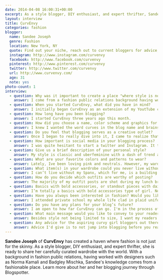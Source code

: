 ```yaml
---
date: 2014-04-08 16:00:31+00:00
excerpt: As a style blogger, DIY enthusiast, and expert thrifter, Sandee Joseph is ready to share her carefully curated wardrobe with the world.
layout: interview
title: CurvEnvy
categories: fashion
blogger:
  name: Sandee Joseph
  genre: Fashion
  location: New York, NY
  quote: Find out your niche, reach out to current bloggers for advice, research, map it out before launching.
  instagram: http://www.instagram.com/curvenvy
  facebook: http://www.facebook.com/curvenvy
  pinterest: http://www.pinterest.com/curvenvy
  twitter: http://www.twitter.com/curvenvy
  url: http://www.curvenvy.com/
  age: 31
  note: yes
photo-count: 1
interview:
  - question: Why was it important to create a place "where style is not just for the skinny"?
    answer: I come from a fashion public relations background having worked for designers like Norma Kamali, Badgley Mischka and the like. While there, co-workers seemed surprised on how "stylish" I was considering I was plus size. I just thought it was prosperous to think that because my dress size is double digits that would mean that I have less style than my slimmer colleagues. Hence, my motto "style is not just for the skinny" was born.
  - question: When you started CurvEnvy, what did you have in mind?
    answer: I initially began CurvEnvy as an extension of my YoutTube channel. My subscribers suggested time and time again to start a blog as a way of getting more fashion tips out to them on a more consistence basis. For those unaware, editing and uploading videos is quite time consuming. At that time, I didn’t even know what a blog was. I took a year or so researching and thinking of a name and on March 3rd 2011, CurvEnvy.com was created.
  - question: How long have you been blogging?
    answer: I started CurvEnvy three years ago this month.
  - question: How did you choose a name, color scheme and graphics for your blog?
    answer: I knew I wanted the word curves in the blog name and brainstormed for months. I have a borderline obsession for 50s women fashion which, to me, was the epitome of womanly curves thanks to braziers, and girdles. One night, while watching Mad Men, I remember telling my cousin something like, "how can any woman not be envious of those curves." My cousin replied "I sure have curves envy." Eureka! In terms of the color scheme; I've always been fond of the color grey and added pink as the ultimate ode to girl power.
  - question: Do you feel that blogging serves as a creative outlet?
    answer: Once I began to really dive into it, I came to realize that blogging fed my soul while my 9-5 (career) paid the bills. Blogging has allowed me to become more open to change and people. I have an underlying need to help people so if my blog can help revive or develop a woman’s confidence, I’ve done my job.
  - question: How important is social media in your blogging process?
    answer: I was quite hesitant to start a twitter and Instagram. It took me a while to do so and now, I can’t imagine blogging without it. This mode of communication has allowed me to have a more personal one on one relationship with my readers. They’re able to bounce questions off me and I can hear their needs and wants directly. Not to mention, I’ve gained readers and found other bloggers whose style I admire thanks to social networking.
  - question: Give us a brief description of your personal style?
    answer: My style is classic and uberfeminine with a dash of trend and a sprinkle of vintage. I love the juxtaposition of hard and soft plus adding an unexpected throwback element. My style is almost like writing an essay&#58; Makeup and hair are the introduction, my wardrobe is the body and my shoes are the conclusion.
  - question: What are your favorite colors and patterns to wear?
    answer: Lately, Ive been loving pink and neutrals. However, my wardrobe is a color wheel. In reality, my favorite color is white. There’s just something clean cut and crisp about that shade in everything from blouse to slacks. As much as I love color, I love patterns. My favorite has got to be cheetah print. A close second, geometric shapes and polka dots.
  - question: What item(s) in your wardrobe could you never live without?
    answer: I can’t live without my Spanx, which for me, is a building block for a solid foundation.
  - question: How do you decide which outfits are worthy of posting?
    answer: The majority of my outfit posts are shot during my lunch break at work. My selections depend on how Im feeling that day. You know the saying 'life is a stage'? Well, I like to think of my wardrobe as the costume closet. I can change my ‘character’ with each ensemble-it’s just a matter of who I want to be on that given morning. Sometimes I want to be trendy and dress accordingly, other times I want to look professional and handful of times, super feminine.
  - question: Basics with bold accessories, or standout pieces with dainty jewelry?
    answer: I’m totally a basics with bold accessories type of girl. Nothing like a plain t-shirt and awesome statement necklace for an understated yet chic look!
  - question: Have you always been interested in fashion? Would you like to explore other aspects of the industry?
    answer: I attended private school my whole life clad in plaid uniforms so my fashion interest didn’t really surface until college. So much so that, I decided to dive into fashion public relations. I've done some live on-air tv work as a model. I would like to eventually headline style segments as a stylist on morning tv. I would love to write a column for a magazine or become an online fashion editor.
  - question: Do you have any plans for your blog’s future?
    answer: I am open to how far CurvEnvy can go. I'm in the process of designing t=shirts hopefully to launch this summer. I also want to continue collaborations with brands I love and actually wear.
  - question: What main message would you like to convey to your readers?
    answer: Besides style not being limited to size, I want my readers to see that being a mother, having a full time job, going to school, etc, should not hinder you from stepping out your home looking your best. I intend to defy the preconceived notion that a plus size body cannot be on-trend and/or stylish. In the end, I don’t want a woman’s size to discourage them from knowing and believing that they’re beautiful. They should not look at a smaller woman in envy but as inspiration to make everyone curves envious.
  - question: Any advice for the aspiring curvy girl bloggers out there?
    answer: Advice I'd give is to not jump into blogging before you really sit down and write your plan. Find out your niche, reach out to current bloggers for advice, research, map it out before launching that blog. Also, remember to stay true to yourself and don’t go broke trying to impress. Style doesn’t have to cost a million bucks but you should feel that way in your look.
---
```


**Sandee Joseph** of **CurvEnvy** has created a haven where fashion is not just for the skinny. As a style blogger, DIY enthusiast, and expert thrifter, she is ready to share her carefully curated wardrobe with the world. With a background in fashion public relations, having worked with designers such as Norma Kamali and Badgley Mischka, Sandee's knowledge comes from a fashionable place. Learn more about her and her blogging journey through Blogspotter.
